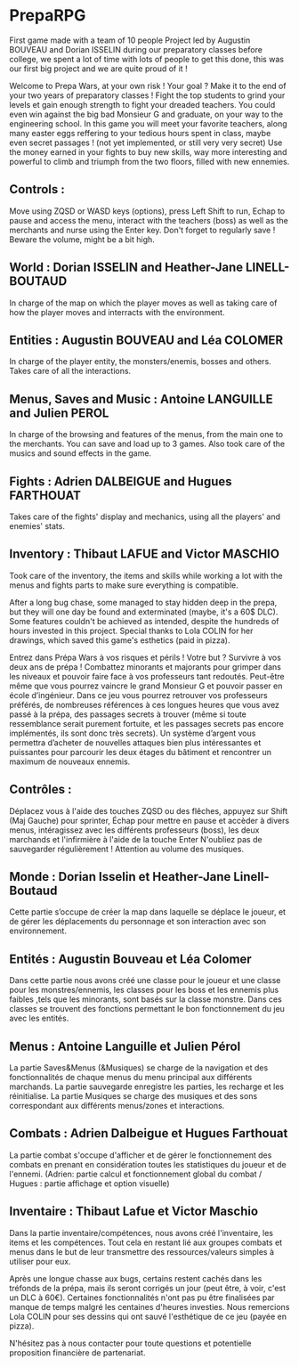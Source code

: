 # PrepaRPG
First game made with a team of 10 people
Project led by Augustin BOUVEAU and Dorian ISSELIN during our preparatory classes before college, we spent a lot of time with lots of people to get this done, this was our first big project and we are quite proud of it !

Welcome to Prepa Wars, at your own risk !
Your goal ? Make it to the end of your two years of preparatory classes ! Fight the top students to grind your levels et gain enough strength to fight your dreaded teachers. You could even win against the big bad Monsieur G and graduate, on your way to the engineering school.
In this game you will meet your favorite teachers, along many easter eggs reffering to your tedious hours spent in class, maybe even secret passages ! (not yet implemented, or still very very secret)
Use the money earned in your fights to buy new skills, way more interesting and powerful to climb and triumph from the two floors, filled with new ennemies.

## Controls :
Move using ZQSD or WASD keys (options), press Left Shift to run, Echap to pause and access the menu, interact with the teachers (boss) as well as the merchants and nurse using the Enter key.
Don't forget to regularly save !
Beware the volume, might be a bit high.

## World : Dorian ISSELIN and Heather-Jane LINELL-BOUTAUD
In charge of the map on which the player moves as well as taking care of how the player moves and interracts with the environment.

## Entities : Augustin BOUVEAU and Léa COLOMER
In charge of the player entity, the monsters/enemis, bosses and others. Takes care of all the interactions.

## Menus, Saves and Music : Antoine LANGUILLE and Julien PEROL
In charge of the browsing and features of the menus, from the main one to the merchants. You can save and load up to 3 games. 
Also took care of the musics and sound effects in the game.

## Fights : Adrien DALBEIGUE and Hugues FARTHOUAT
Takes care of the fights' display and mechanics, using all the players' and enemies' stats. 

## Inventory : Thibaut LAFUE and Victor MASCHIO
Took care of the inventory, the items and skills while working a lot with the menus and fights parts to make sure everything is compatible.


After a long bug chase, some managed to stay hidden deep in the prepa, but they will one day be found and exterminated (maybe, it's a 60$ DLC).
Some features couldn't be achieved as intended, despite the hundreds of hours invested in this project.
Special thanks to Lola COLIN for her drawings, which saved this game's esthetics (paid in pizza).







Entrez dans Prépa Wars à vos risques et périls !
Votre but ? Survivre à vos deux ans de prépa ! Combattez minorants et majorants pour grimper dans les niveaux et pouvoir faire face à vos professeurs tant redoutés. Peut-être même que vous pourrez vaincre le grand Monsieur G et pouvoir passer en école d’ingénieur.
Dans ce jeu vous pourrez retrouver vos professeurs préférés, de nombreuses références à ces longues heures que vous avez passé à la prépa, des passages secrets à trouver (même si toute ressemblance serait purement fortuite, et les passages secrets pas encore implémentés, ils sont donc très secrets).
Un système d’argent vous permettra d’acheter de nouvelles attaques bien plus intéressantes et puissantes pour parcourir les deux étages du bâtiment et rencontrer un maximum de nouveaux ennemis.
 
## Contrôles : 
Déplacez vous à l'aide des touches ZQSD ou des flêches, appuyez sur Shift (Maj Gauche) pour sprinter, Échap pour mettre en pause et accèder à divers menus, intéragissez avec les différents professeurs (boss), les deux marchands et l'infirmière à l'aide de la touche Enter
N'oubliez pas de sauvegarder régulièrement !
Attention au volume des musiques.

## Monde : Dorian Isselin et Heather-Jane Linell-Boutaud
Cette partie s’occupe de créer la map dans laquelle se déplace le joueur, et de gérer les déplacements du personnage et son interaction avec son environnement.

 
## Entités : Augustin Bouveau et Léa Colomer
Dans cette partie nous avons créé une classe pour le joueur et une classe pour les monstres/ennemis, les classes pour les boss et les ennemis plus faibles ,tels que les minorants, sont basés sur la classe monstre. Dans ces classes se trouvent des fonctions permettant le bon fonctionnement du jeu avec les entités.

 
## Menus : Antoine Languille et Julien Pérol
La partie Saves&Menus (&Musiques) se charge de la navigation et des fonctionnalités de chaque menus du menu principal aux différents marchands. La partie sauvegarde enregistre les parties, les recharge et les réinitialise. La partie Musiques se charge des musiques et des sons correspondant aux différents menus/zones et interactions.
 
## Combats : Adrien Dalbeigue et Hugues Farthouat
La partie combat s'occupe d'afficher et de gérer le fonctionnement des combats en  prenant en considération toutes les statistiques du joueur et de l'ennemi. (Adrien: partie calcul et fonctionnement global du combat / Hugues : partie affichage et option visuelle) 

 
## Inventaire : Thibaut Lafue et Victor Maschio
Dans la partie inventaire/compétences, nous avons créé l'inventaire, les items et les compétences. Tout cela en restant lié aux groupes combats et menus dans le but de leur transmettre des ressources/valeurs simples à utiliser pour eux.


Après une longue chasse aux bugs, certains restent cachés dans les tréfonds de la prépa, mais ils seront corrigés un jour (peut être, à voir, c'est un DLC à 60€).
Certaines fonctionnalités n'ont pas pu être finalisées par manque de temps malgré les centaines d'heures investies.
Nous remercions Lola COLIN pour ses dessins qui ont sauvé l'esthétique de ce jeu (payée en pizza).

N'hésitez pas à nous contacter pour toute questions et potentielle proposition financière de partenariat.
